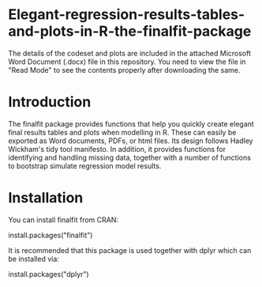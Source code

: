 # Elegant-regression-results-tables-and-plots-in-R-the-finalfit-package

The details of the codeset and plots are included in the attached Microsoft Word Document (.docx) file in this repository. 
You need to view the file in "Read Mode" to see the contents properly after downloading the same.

Introduction
=============
The finalfit package provides functions that help you quickly create elegant final results tables and plots when modelling in R. These can easily be exported as Word documents, PDFs, or html files. Its design follows Hadley Wickham's tidy tool manifesto. In addition, it provides functions for identifying and handling missing data, together with a number of functions to bootstrap simulate regression model results.

Installation
=================
You can install finalfit from CRAN:

install.packages("finalfit")

It is recommended that this package is used together with dplyr which can be installed via:

install.packages("dplyr")
